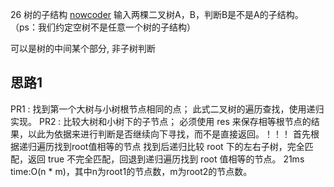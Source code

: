 26 树的子结构
[nowcoder](https://www.nowcoder.com/practice/6e196c44c7004d15b1610b9afca8bd88?tpId=13&tqId=11170&tPage=1&rp=1&ru=/ta/coding-interviews&qru=/ta/coding-interviews/question-ranking)
输入两棵二叉树A，B，判断B是不是A的子结构。（ps：我们约定空树不是任意一个树的子结构）

可以是树的中间某个部分, 非子树判断


## 思路1
 PR1 : 找到第一个大树与小树根节点相同的点；
 此式二叉树的遍历查找，使用递归实现。
 PR2 : 比较大树和小树下的子节点；
 必须使用 res 来保存相等根节点的结果，以此为依据来进行判断是否继续向下寻找，而不是直接返回。！！！
 首先根据递归遍历找到root值相等的节点
 找到后递归比较 root 下的左右子树，完全匹配，返回 true
 不完全匹配，回退到递归遍历找到 root 值相等的节点。
 21ms
 time:O(n * m)，其中n为root1的节点数，m为root2的节点数。